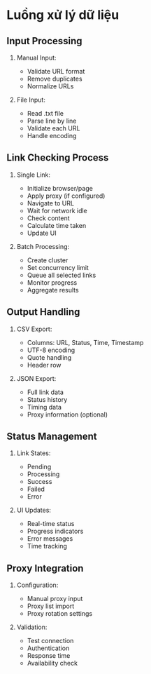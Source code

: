# Luồng xử lý dữ liệu

## Input Processing
1. Manual Input:
   - Validate URL format
   - Remove duplicates
   - Normalize URLs

2. File Input:
   - Read .txt file
   - Parse line by line
   - Validate each URL
   - Handle encoding

## Link Checking Process
1. Single Link:
   - Initialize browser/page
   - Apply proxy (if configured)
   - Navigate to URL
   - Wait for network idle
   - Check content
   - Calculate time taken
   - Update UI

2. Batch Processing:
   - Create cluster
   - Set concurrency limit
   - Queue all selected links
   - Monitor progress
   - Aggregate results

## Output Handling
1. CSV Export:
   - Columns: URL, Status, Time, Timestamp
   - UTF-8 encoding
   - Quote handling
   - Header row

2. JSON Export:
   - Full link data
   - Status history
   - Timing data
   - Proxy information (optional)

## Status Management
1. Link States:
   - Pending
   - Processing
   - Success
   - Failed
   - Error

2. UI Updates:
   - Real-time status
   - Progress indicators
   - Error messages
   - Time tracking

## Proxy Integration
1. Configuration:
   - Manual proxy input
   - Proxy list import
   - Proxy rotation settings

2. Validation:
   - Test connection
   - Authentication
   - Response time
   - Availability check
